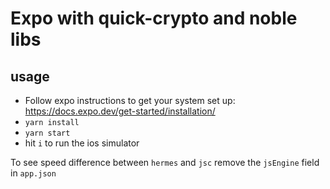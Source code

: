 # Expo with quick-crypto and noble libs

## usage

- Follow expo instructions to get your system set up: https://docs.expo.dev/get-started/installation/
- `yarn install`
- `yarn start`
- hit `i` to run the ios simulator


To see speed difference between `hermes` and `jsc` remove the `jsEngine` field in `app.json`
